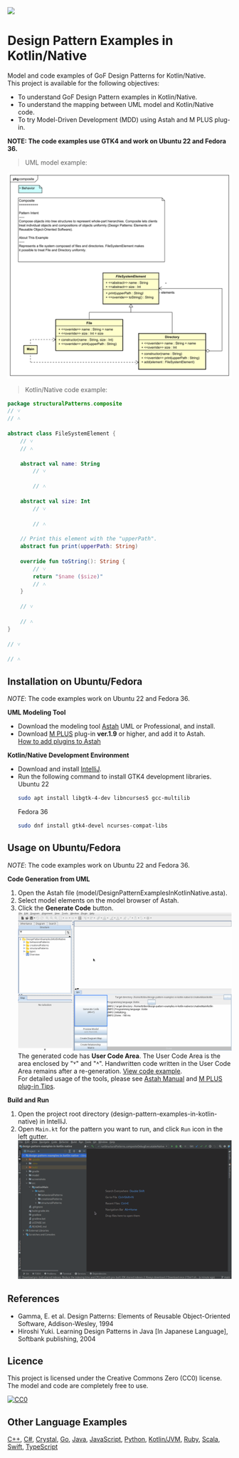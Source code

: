 [<img src="./screenshots/DiagramMap.svg">](https://raw.githubusercontent.com/takaakit/design-pattern-examples-in-kotlin-native/master/screenshots/DiagramMap.svg)

Design Pattern Examples in Kotlin/Native
===

Model and code examples of GoF Design Patterns for Kotlin/Native.  
This project is available for the following objectives:  

* To understand GoF Design Pattern examples in Kotlin/Native.
* To understand the mapping between UML model and Kotlin/Native code.
* To try Model-Driven Development (MDD) using Astah and M PLUS plug-in.

**NOTE: The code examples use GTK4 and work on Ubuntu 22 and Fedora 36.**

> UML model example:

![](./screenshots/CompositePattern.svg "Composite Pattern")

<a id="code-example"></a>
> Kotlin/Native code example:

```kotlin
package structuralPatterns.composite
// ˅
// ˄

abstract class FileSystemElement {
    // ˅
    // ˄

    abstract val name: String
        // ˅
        
        // ˄

    abstract val size: Int
        // ˅
        
        // ˄

    // Print this element with the "upperPath".
    abstract fun print(upperPath: String)

    override fun toString(): String {
        // ˅
        return "$name ($size)"
        // ˄
    }

    // ˅
    
    // ˄
}

// ˅

// ˄
```

Installation on Ubuntu/Fedora
------------
*NOTE*: The code examples work on Ubuntu 22 and Fedora 36.

**UML Modeling Tool**
* Download the modeling tool [Astah](http://astah.net/download) UML or Professional, and install.  
* Download [M PLUS](https://sites.google.com/view/m-plus-plugin/download) plug-in **ver.1.9** or higher, and add it to Astah.  
  [How to add plugins to Astah](https://astahblog.com/2014/12/15/astah_plugins/)

**Kotlin/Native Development Environment**
* Download and install [IntelliJ](https://www.jetbrains.com/help/idea/installation-guide.html#71f1f9f8).  
* Run the following command to install GTK4 development libraries.  
  Ubuntu 22
  ```bash
  sudo apt install libgtk-4-dev libncurses5 gcc-multilib
  ```
  Fedora 36
  ```bash
  sudo dnf install gtk4-devel ncurses-compat-libs
  ```

Usage on Ubuntu/Fedora
-----
*NOTE*: The code examples work on Ubuntu 22 and Fedora 36.

**Code Generation from UML**
  1. Open the Astah file (model/DesignPatternExamplesInKotlinNative.asta).
  2. Select model elements on the model browser of Astah.
  3. Click the **Generate Code** button.  
  ![](./screenshots/GenerateCode.gif "Generate Code")  
  The generated code has **User Code Area**. The User Code Area is the area enclosed by "˅" and "˄". Handwritten code written in the User Code Area remains after a re-generation. [View code example](#code-example).  
  For detailed usage of the tools, please see [Astah Manual](http://astah.net/manual) and [M PLUS plug-in Tips](https://sites.google.com/view/m-plus-plugin-tips).

**Build and Run**
  1. Open the project root directory (design-pattern-examples-in-kotlin-native) in IntelliJ.
  2. Open `Main.kt` for the pattern you want to run, and click `Run` icon in the left gutter.
     ![](./screenshots/BuildAndRun.gif "Build and Run")  

References
----------
* Gamma, E. et al. Design Patterns: Elements of Reusable Object-Oriented Software, Addison-Wesley, 1994
* Hiroshi Yuki. Learning Design Patterns in Java [In Japanese Language], Softbank publishing, 2004

Licence
-------
This project is licensed under the Creative Commons Zero (CC0) license. The model and code are completely free to use.

[![CC0](http://i.creativecommons.org/p/zero/1.0/88x31.png "CC0")](http://creativecommons.org/publicdomain/zero/1.0/deed)

Other Language Examples
-----------------------
[C++](https://github.com/takaakit/design-pattern-examples-in-cpp), [C#](https://github.com/takaakit/design-pattern-examples-in-csharp), [Crystal](https://github.com/takaakit/design-pattern-examples-in-crystal), [Go](https://github.com/takaakit/design-pattern-examples-in-golang), [Java](https://github.com/takaakit/design-pattern-examples-in-java), [JavaScript](https://github.com/takaakit/design-pattern-examples-in-javascript), [Python](https://github.com/takaakit/design-pattern-examples-in-python), [Kotlin/JVM](https://github.com/takaakit/design-pattern-examples-in-kotlin), [Ruby](https://github.com/takaakit/design-pattern-examples-in-ruby), [Scala](https://github.com/takaakit/design-pattern-examples-in-scala), [Swift](https://github.com/takaakit/design-pattern-examples-in-swift), [TypeScript](https://github.com/takaakit/design-pattern-examples-in-typescript)
